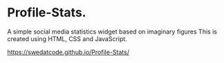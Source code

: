 # Profile-Stats.
A simple social media statistics widget based on imaginary figures
This is created using HTML, CSS and JavaScript.

https://swedatcode.github.io/Profile-Stats/
